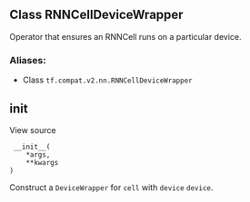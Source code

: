 ## Class RNNCellDeviceWrapper
Operator that ensures an RNNCell runs on a particular device.
### Aliases:
- Class `tf.compat.v2.nn.RNNCellDeviceWrapper`
## __init__
View source

```
 __init__(
    *args,
    **kwargs
)
```
Construct a `DeviceWrapper` for `cell` with `device` `device`.
